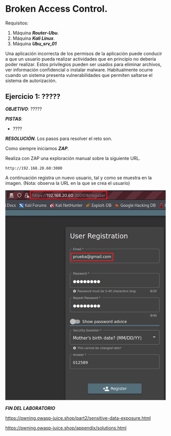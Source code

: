 # Broken Access Control.

     

Requisitos:
1. Máquina ***Router-Ubu***.
2. Máquina ***Kali Linux***.
3. Máquina ***Ubu_srv_01***

Una aplicación incorrecta de los permisos de la aplicación puede conducir a que un usuario pueda realizar actividades que en principio no debería poder realizar. Estos privilegios pueden ser usados para eliminar archivos, ver información confidencial o instalar malware. Habitualmente ocurre cuando un sistema presenta vulnerabilidades que permiten saltarse el sistema de autorización.

## Ejercicio 1: ?????

***OBJETIVO***: ?????

***PISTAS***: 

* ????

***RESOLUCIÓN***. Los pasos para resolver el reto son.

Como siempre iniciamos ***ZAP***.

Realiza con ZAP una exploración manual sobre la siguiente URL.
```
http://192.168.20.60:3000
```

A continuación registra un nuevo usuario, tal y como se muestra en la imagen.
(Nota: observa la URL en la que se crea el usuario)

![Register](../img/lab-25-G/202212051046.png)




***FIN DEL LABORATORIO***

https://pwning.owasp-juice.shop/part2/sensitive-data-exposure.html

https://pwning.owasp-juice.shop/appendix/solutions.html

